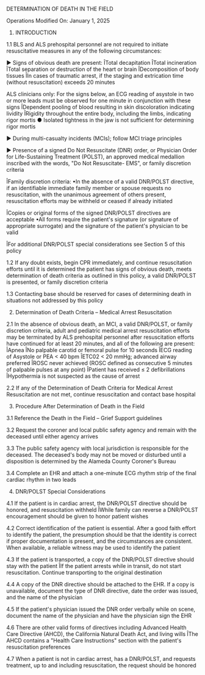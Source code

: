 DETERMINATION OF DEATH IN THE FIELD

Operations
Modified On: January 1, 2025

1. INTRODUCTION

1.1 BLS and ALS prehospital personnel are not required to initiate resuscitative measures in any of the following circumstances:

► Signs of obvious death are present:
ÎTotal decapitation
ÎTotal incineration
ÎTotal separation or destruction of the heart or brain
ÎDecomposition of body tissues
ÎIn cases of traumatic arrest, if the staging and extrication time (without resuscitation) exceeds 20 minutes

ALS clinicians only: For the signs below, an ECG reading of asystole in two or more leads must be observed for one minute in conjunction with these signs
ÎDependent pooling of blood resulting in skin discoloration indicating lividity
ÎRigidity throughout the entire body, including the limbs, indicating rigor mortis
● Isolated tightness in the jaw is not sufficient for determining rigor mortis

► During multi-casualty incidents (MCIs); follow MCI triage principles

► Presence of a signed Do Not Resuscitate (DNR) order, or Physician Order for Life-Sustaining Treatment (POLST), an approved medical medallion inscribed with the words, "Do Not Resuscitate- EMS", or family discretion criteria

ÎFamily discretion criteria:
•In the absence of a valid DNR/POLST directive, if an identifiable immediate family member or spouse requests no resuscitation, with the unanimous agreement of others present, resuscitation efforts may be withheld or ceased if already initiated

ÎCopies or original forms of the signed DNR/POLST directives are acceptable
•All forms require the patient's signature (or signature of appropriate surrogate) and the signature of the patient's physician to be valid

ÎFor additional DNR/POLST special considerations see Section 5 of this policy

1.2 If any doubt exists, begin CPR immediately, and continue resuscitation efforts until it is determined the patient has signs of obvious death, meets determination of death criteria as outlined in this policy, a valid DNR/POLST is presented, or family discretion criteria

1.3 Contacting base should be reserved for cases of determining death in situations not addressed by this policy

2. Determination of Death Criteria – Medical Arrest Resuscitation

2.1 In the absence of obvious death, an MCI, a valid DNR/POLST, or family discretion criteria, adult and pediatric medical arrest resuscitation efforts may be terminated by ALS prehospital personnel after resuscitation efforts have continued for at least 20 minutes, and all of the following are present:
ÎApnea
ÎNo palpable carotid or femoral pulse for 10 seconds
ÎECG reading of Asystole or PEA < 40 bpm
ÎETC02 < 20 mmHg; advanced airway preferred
ÎROSC never achieved (ROSC defined as consecutive 5 minutes of palpable pulses at any point)
ÎPatient has received ≤ 2 defibrillations
ÎHypothermia is not suspected as the cause of arrest

2.2 If any of the Determination of Death Criteria for Medical Arrest Resuscitation are not met, continue resuscitation and contact base hospital

3. Procedure After Determination of Death in the Field

3.1 Reference the Death in the Field – Grief Support guidelines

3.2 Request the coroner and local public safety agency and remain with the deceased until either agency arrives

3.3 The public safety agency with local jurisdiction is responsible for the deceased. The deceased's body may not be moved or disturbed until a disposition is determined by the Alameda County Coroner's Bureau

3.4 Complete an EHR and attach a one-minute ECG rhythm strip of the final cardiac rhythm in two leads

4. DNR/POLST Special Considerations

4.1 If the patient is in cardiac arrest, the DNR/POLST directive should be honored, and resuscitation withheld
ÎWhile family can reverse a DNR/POLST encouragement should be given to honor patient wishes

4.2 Correct identification of the patient is essential. After a good faith effort to identify the patient, the presumption should be that the identity is correct if proper documentation is present, and the circumstances are consistent. When available, a reliable witness may be used to identify the patient

4.3 If the patient is transported, a copy of the DNR/POLST directive should stay with the patient
ÎIf the patient arrests while in transit, do not start resuscitation. Continue transporting to the original destination

4.4 A copy of the DNR directive should be attached to the EHR. If a copy is unavailable, document the type of DNR directive, date the order was issued, and the name of the physician

4.5 If the patient's physician issued the DNR order verbally while on scene, document the name of the physician and have the physician sign the EHR

4.6 There are other valid forms of directives including Advanced Health Care Directive (AHCD), the California Natural Death Act, and living wills
ÎThe AHCD contains a "Health Care Instructions" section with the patient's resuscitation preferences

4.7 When a patient is not in cardiac arrest, has a DNR/POLST, and requests treatment, up to and including resuscitation, the request should be honored

